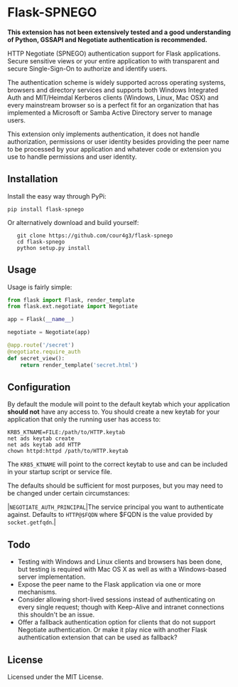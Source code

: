# Flask-SPNEGO

__This extension has not been extensively tested and a good understanding of
Python, GSSAPI and Negotiate authentication is recommended.__

HTTP Negotiate (SPNEGO) authentication support for Flask applications. Secure
sensitive views or your entire application to with transparent and secure
Single-Sign-On to authorize and identify users.

The authentication scheme is widely supported across operating systems, browsers
and directory services and supports both Windows Integrated Auth and MIT/Heimdal
Kerberos clients (Windows, Linux, Mac OSX) and every mainstream browser so is a
perfect fit for an organization that has implemented a Microsoft or Samba Active
Directory server to manage users.

This extension only implements authentication, it does not handle authorization,
permissions or user identity besides providing the peer name to be processed by
your application and whatever code or extension you use to handle permissions
and user identity.

## Installation

Install the easy way through PyPi:

    pip install flask-spnego

Or alternatively download and build yourself:

```
   git clone https://github.com/cour4g3/flask-spnego
   cd flask-spnego
   python setup.py install
```

## Usage

Usage is fairly simple:

```python
from flask import Flask, render_template
from flask.ext.negotiate import Negotiate

app = Flask(__name__)

negotiate = Negotiate(app)

@app.route('/secret')
@negotiate.require_auth
def secret_view():
    return render_template('secret.html')
```

## Configuration

By default the module will point to the default keytab which your application
__should not__ have any access to. You should create a new keytab for your
application that only the running user has access to:

    KRB5_KTNAME=FILE:/path/to/HTTP.keytab
    net ads keytab create
    net ads keytab add HTTP
    chown httpd:httpd /path/to/HTTP.keytab

The `KRB5_KTNAME` will point to the correct keytab to use and can be included
in your startup script or service file.

The defaults should be sufficient for most purposes, but you may need to be
changed under certain circumstances:

|`NEGOTIATE_AUTH_PRINCIPAL`|The service principal you want to authenticate against. Defaults to `HTTP@$FQDN` where $FQDN is the value provided by `socket.getfqdn`.|

## Todo

- Testing with Windows and Linux clients and browsers has been done, but testing
  is required with Mac OS X as well as with a Windows-based server
  implementation.
- Expose the peer name to the Flask application via one or more mechanisms.
- Consider allowing short-lived sessions instead of authenticating on every
  single request; though with Keep-Alive and intranet connections this
  shouldn't be an issue.
- Offer a fallback authentication option for clients that do not support
  Negotiate authentication. Or make it play nice with another Flask
  authentication extension that can be used as fallback?

## License

Licensed under the MIT License.

